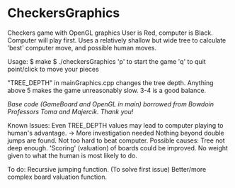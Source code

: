 # CheckersGraphics
Checkers game with OpenGL graphics
User is Red, computer is Black.
Computer will play first.
Uses a relatively shallow but wide tree to calculate 'best' computer move, and possible human moves.

Usage:
$ make
$ ./checkersGraphics
'p' to start the game
'q' to quit
point/click to move your pieces




"TREE_DEPTH" in mainGraphics.cpp changes the tree depth. Anything above 5 makes the game unreasonably slow. 3-4 is a good balance.




*Base code (GameBoard and OpenGL in main) borrowed from Bowdoin Professors Toma and Majercik. Thank you!*


Known Issues:
Even TREE_DEPTH values may lead to computer playing to human's advantage.
    -> More investigation needed
Nothing beyond double jumps are found.
Not too hard to beat computer. Possible causes:
    Tree not deep enough.
    'Scoring' (valuation) of boards could be improved.
    No weight given to what the human is most likely to do.

To do:
Recursive jumping function. (To solve first issue)
Better/more complex board valuation function.




